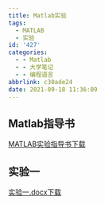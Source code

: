 ```yaml
---
title: Matlab实验
tags:
  - MATLAB
  - 实验
id: '427'
categories:
  - - Matlab
  - - 大学笔记
  - - 编程语言
abbrlink: c30ade24
date: 2021-09-18 11:36:09
---
```


## Matlab指导书

[MATLAB实验指导书](https://www.kozakemi.top/wp-content/uploads/2021/09/MATLAB实验指导书.pdf)[下载](https://www.kozakemi.top/wp-content/uploads/2021/09/MATLAB实验指导书.pdf)

## 实验一

[实验一.docx](https://www.kozakemi.top/wp-content/uploads/2021/09/实验一.docx)[下载](https://www.kozakemi.top/wp-content/uploads/2021/09/实验一.docx)